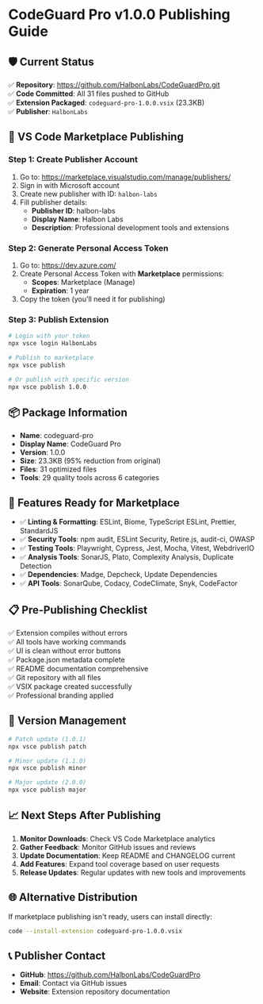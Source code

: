# CodeGuard Pro v1.0.0 Publishing Guide

## 🛡️ Current Status

✅ **Repository**: https://github.com/HalbonLabs/CodeGuardPro.git  
✅ **Code Committed**: All 31 files pushed to GitHub  
✅ **Extension Packaged**: `codeguard-pro-1.0.0.vsix` (23.3KB)  
✅ **Publisher**: `HalbonLabs`

## 🚀 VS Code Marketplace Publishing

### Step 1: Create Publisher Account

1. Go to: https://marketplace.visualstudio.com/manage/publishers/
2. Sign in with Microsoft account
3. Create new publisher with ID: `halbon-labs`
4. Fill publisher details:
   - **Publisher ID**: halbon-labs
   - **Display Name**: Halbon Labs
   - **Description**: Professional development tools and extensions

### Step 2: Generate Personal Access Token

1. Go to: https://dev.azure.com/
2. Create Personal Access Token with **Marketplace** permissions:
   - **Scopes**: Marketplace (Manage)
   - **Expiration**: 1 year
3. Copy the token (you'll need it for publishing)

### Step 3: Publish Extension

```bash
# Login with your token
npx vsce login HalbonLabs

# Publish to marketplace
npx vsce publish

# Or publish with specific version
npx vsce publish 1.0.0
```

## 📦 Package Information

- **Name**: codeguard-pro
- **Display Name**: CodeGuard Pro
- **Version**: 1.0.0
- **Size**: 23.3KB (95% reduction from original)
- **Files**: 31 optimized files
- **Tools**: 29 quality tools across 6 categories

## 🔧 Features Ready for Marketplace

- ✅ **Linting & Formatting**: ESLint, Biome, TypeScript ESLint, Prettier, StandardJS
- ✅ **Security Tools**: npm audit, ESLint Security, Retire.js, audit-ci, OWASP
- ✅ **Testing Tools**: Playwright, Cypress, Jest, Mocha, Vitest, WebdriverIO
- ✅ **Analysis Tools**: SonarJS, Plato, Complexity Analysis, Duplicate Detection
- ✅ **Dependencies**: Madge, Depcheck, Update Dependencies
- ✅ **API Tools**: SonarQube, Codacy, CodeClimate, Snyk, CodeFactor

## 📋 Pre-Publishing Checklist

✅ Extension compiles without errors  
✅ All tools have working commands  
✅ UI is clean without error buttons  
✅ Package.json metadata complete  
✅ README documentation comprehensive  
✅ Git repository with all files  
✅ VSIX package created successfully  
✅ Professional branding applied

## 🔄 Version Management

```bash
# Patch update (1.0.1)
npx vsce publish patch

# Minor update (1.1.0)
npx vsce publish minor

# Major update (2.0.0)
npx vsce publish major
```

## 📈 Next Steps After Publishing

1. **Monitor Downloads**: Check VS Code Marketplace analytics
2. **Gather Feedback**: Monitor GitHub issues and reviews
3. **Update Documentation**: Keep README and CHANGELOG current
4. **Add Features**: Expand tool coverage based on user requests
5. **Release Updates**: Regular updates with new tools and improvements

## 🌐 Alternative Distribution

If marketplace publishing isn't ready, users can install directly:

```bash
code --install-extension codeguard-pro-1.0.0.vsix
```

## 📞 Publisher Contact

- **GitHub**: https://github.com/HalbonLabs/CodeGuardPro
- **Email**: Contact via GitHub issues
- **Website**: Extension repository documentation
